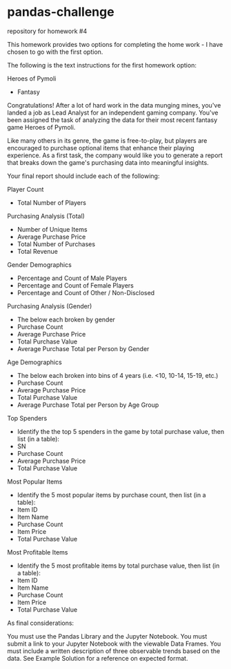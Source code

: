 # pandas-challenge
repository for homework #4

This homework provides two options for completing the home work - I have chosen to go with the first option.

The following is the text instructions for the first homework option:

Heroes of Pymoli
- Fantasy

Congratulations! After a lot of hard work in the data munging mines, you've landed a job as Lead Analyst for an independent gaming company. You've been assigned the task of analyzing the data for their most recent fantasy game Heroes of Pymoli.

Like many others in its genre, the game is free-to-play, but players are encouraged to purchase optional items that enhance their playing experience. As a first task, the company would like you to generate a report that breaks down the game's purchasing data into meaningful insights.

Your final report should include each of the following:

Player Count
- Total Number of Players

Purchasing Analysis (Total)
- Number of Unique Items
- Average Purchase Price
- Total Number of Purchases
- Total Revenue

Gender Demographics
- Percentage and Count of Male Players
- Percentage and Count of Female Players
- Percentage and Count of Other / Non-Disclosed

Purchasing Analysis (Gender)
- The below each broken by gender
- Purchase Count
- Average Purchase Price
- Total Purchase Value
- Average Purchase Total per Person by Gender

Age Demographics
- The below each broken into bins of 4 years (i.e. <10, 10-14, 15-19, etc.)
- Purchase Count
- Average Purchase Price
- Total Purchase Value
- Average Purchase Total per Person by Age Group

Top Spenders
- Identify the the top 5 spenders in the game by total purchase value, then list (in a table):
- SN
- Purchase Count
- Average Purchase Price
- Total Purchase Value

Most Popular Items
- Identify the 5 most popular items by purchase count, then list (in a table):
- Item ID
- Item Name
- Purchase Count
- Item Price
- Total Purchase Value

Most Profitable Items
- Identify the 5 most profitable items by total purchase value, then list (in a table):
- Item ID
- Item Name
- Purchase Count
- Item Price
- Total Purchase Value

As final considerations:

You must use the Pandas Library and the Jupyter Notebook.
You must submit a link to your Jupyter Notebook with the viewable Data Frames.
You must include a written description of three observable trends based on the data.
See Example Solution for a reference on expected format.
